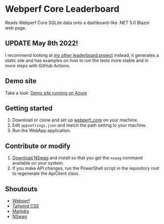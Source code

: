 # Webperf Core Leaderboard
Reads Webperf Core SQLite data onto a dashboard-like .NET 5.0 Blazor web page.

## UPDATE May 8th 2022!
I recommend looking at [my other leaderboard project](https://github.com/krompaco/webperf-omvp-rc-leaderboard) instead, it generates a static site and has examples on how to run the tests more stable and in more steps with GitHub Actions.

## Demo site
Take a look: [Demo site running on Azure](https://webperf-leaderboard-demo.azurewebsites.net)

## Getting started
1. Download or clone and set up [webperf_core](https://github.com/Webperf-se/webperf_core) on your machine.
2. Edit `appsettings.json` and match the path setting to your machine.
3. Run the WebApp application.

## Contribute or modify
1. [Download NSwag](https://github.com/RicoSuter/NSwag) and install so that you get the `nswag` command available on your system.
2. If you make API changes, run the PowerShell script in the repository root to regenerate the ApiClient class.

## Shoutouts
* [Webperf](https://webperf.se/)
* [Tailwind CSS](https://tailwindcss.com/)
* [Markdig](https://github.com/lunet-io/markdig)
* [NSwag](https://github.com/RicoSuter/NSwag)
